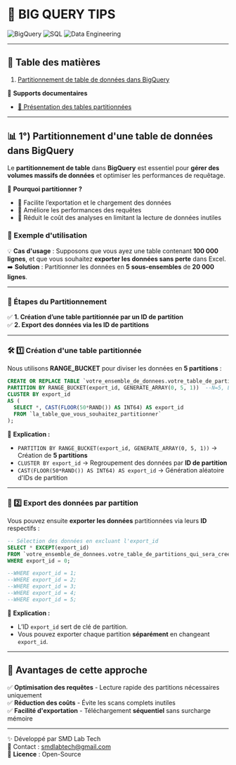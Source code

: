 # 🚀 BIG QUERY TIPS  
![BigQuery](https://img.shields.io/badge/Google_Cloud-BigQuery-blue?style=flat&logo=google-cloud)
![SQL](https://img.shields.io/badge/SQL-Data_Partitioning-orange?style=flat&logo=mysql)
![Data Engineering](https://img.shields.io/badge/Data_Engineering-Scalability-green?style=flat&logo=databricks)

---

## 📖 Table des matières  
1. [Partitionnement de table de données dans BigQuery](https://cloud.google.com/bigquery/docs/partitioned-tables?hl=fr)  

📄 **Supports documentaires**  
- [📌 Présentation des tables partitionnées](https://cloud.google.com/bigquery/docs/partitioned-tables?hl=fr)  

---

## 📊 1°) Partitionnement d'une table de données dans BigQuery  

Le **partitionnement de table** dans **BigQuery** est essentiel pour **gérer des volumes massifs de données** et optimiser les performances de requêtage.  

📌 **Pourquoi partitionner ?**  
- 🔹 Facilite l’exportation et le chargement des données  
- 🔹 Améliore les performances des requêtes  
- 🔹 Réduit le coût des analyses en limitant la lecture de données inutiles  

### 📌 Exemple d'utilisation  

💡 **Cas d'usage** : Supposons que vous ayez une table contenant **100 000 lignes**, et que vous souhaitez **exporter les données sans perte** dans Excel.  
➡️ **Solution** : Partitionner les données en **5 sous-ensembles** de **20 000 lignes**.  

---

### 📂 Étapes du Partitionnement  

✅ **1. Création d’une table partitionnée par un ID de partition**  
✅ **2. Export des données via les ID de partitions**  

---

### 🛠️ 1️⃣ Création d'une table partitionnée  
Nous utilisons **RANGE_BUCKET** pour diviser les données en **5 partitions** :  

```sql
CREATE OR REPLACE TABLE `votre_ensemble_de_donnees.votre_table_de_partitions_qui_sera_creer`
PARTITION BY RANGE_BUCKET(export_id, GENERATE_ARRAY(0, 5, 1))  --N=5, Le nombre de partitions est (N-1) <--> 5-1
CLUSTER BY export_id
AS (
  SELECT *, CAST(FLOOR(50*RAND()) AS INT64) AS export_id
  FROM `la_table_que_vous_souhaitez_partitionner`
);
```

📌 **Explication :**  
- `PARTITION BY RANGE_BUCKET(export_id, GENERATE_ARRAY(0, 5, 1))` → Création de **5 partitions**  
- `CLUSTER BY export_id` → Regroupement des données par **ID de partition**  
- `CAST(FLOOR(50*RAND()) AS INT64) AS export_id` → Génération aléatoire d'IDs de partition  

---

### 📂 2️⃣ Export des données par partition  

Vous pouvez ensuite **exporter les données** partitionnées via leurs **ID** respectifs :  

```sql
-- Sélection des données en excluant l'export_id
SELECT * EXCEPT(export_id)
FROM `votre_ensemble_de_donnees.votre_table_de_partitions_qui_sera_creer`
WHERE export_id = 0;  

--WHERE export_id = 1;  
--WHERE export_id = 2;  
--WHERE export_id = 3;  
--WHERE export_id = 4;  
--WHERE export_id = 5;    
```

📌 **Explication :**  
- L’ID `export_id` sert de clé de partition.  
- Vous pouvez exporter chaque partition **séparément** en changeant `export_id`.  

---

## 🎯 Avantages de cette approche  

✅ **Optimisation des requêtes** - Lecture rapide des partitions nécessaires uniquement  
✅ **Réduction des coûts** - Évite les scans complets inutiles  
✅ **Facilité d'exportation** - Téléchargement **séquentiel** sans surcharge mémoire  

---

✨ Développé par SMD Lab Tech  
📧 Contact : smdlabtech@gmail.com  
📜 **Licence** : Open-Source    
